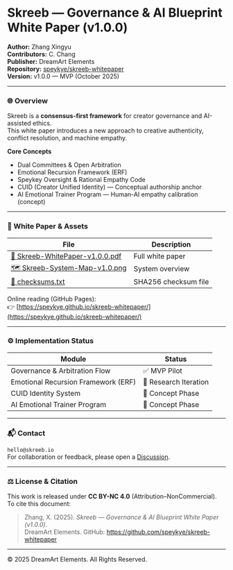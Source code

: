 # Skreeb — Governance & AI Blueprint White Paper (v1.0.0)

**Author:** Zhang Xingyu  
**Contributors:** C. Chang  
**Publisher:** DreamArt Elements  
**Repository:** [speykye/skreeb-whitepaper](https://github.com/speykye/skreeb-whitepaper)  
**Version:** v1.0.0 — MVP (October 2025)

---

### 🌐 Overview
Skreeb is a **consensus-first framework** for creator governance and AI-assisted ethics.  
This white paper introduces a new approach to creative authenticity, conflict resolution, and machine empathy.

**Core Concepts**
- Dual Committees & Open Arbitration  
- Emotional Recursion Framework (ERF)  
- Speykey Oversight & Rational Empathy Code  
- CUID (Creator Unified Identity) — Conceptual authorship anchor  
- AI Emotional Trainer Program — Human-AI empathy calibration (concept)

---

### 📄 White Paper & Assets
| File | Description |
|------|--------------|
| [📘 Skreeb-WhitePaper-v1.0.0.pdf](https://github.com/speykye/skreeb-whitepaper/releases/download/v1.0.0/Skreeb-WhitePaper-v1.0.0.pdf) | Full white paper |
| [🗺️ Skreeb-System-Map-v1.0.png](https://github.com/speykye/skreeb-whitepaper/releases/download/v1.0.0/Skreeb-System-Map-v1.0.png) | System overview |
| [📜 checksums.txt](https://github.com/speykye/skreeb-whitepaper/releases/download/v1.0.0/checksums.txt) | SHA256 checksum file |

Online reading (GitHub Pages):  
👉 [https://speykye.github.io/skreeb-whitepaper/](https://speykye.github.io/skreeb-whitepaper/)

---

### ⚙️ Implementation Status
| Module | Status |
|--------|--------|
| Governance & Arbitration Flow | ✅ MVP Pilot |
| Emotional Recursion Framework (ERF) | 🔬 Research Iteration |
| CUID Identity System | 🧪 Concept Phase |
| AI Emotional Trainer Program | 🧪 Concept Phase |

---

### 📬 Contact
`hello@skreeb.io`  
For collaboration or feedback, please open a [Discussion](https://github.com/speykye/skreeb-whitepaper/discussions).

---

### ⚖️ License & Citation
This work is released under **CC BY-NC 4.0** (Attribution–NonCommercial).  
To cite this document:

> Zhang, X. (2025). *Skreeb — Governance & AI Blueprint White Paper (v1.0.0)*.  
> DreamArt Elements. GitHub: https://github.com/speykye/skreeb-whitepaper

---

© 2025 DreamArt Elements. All Rights Reserved.
